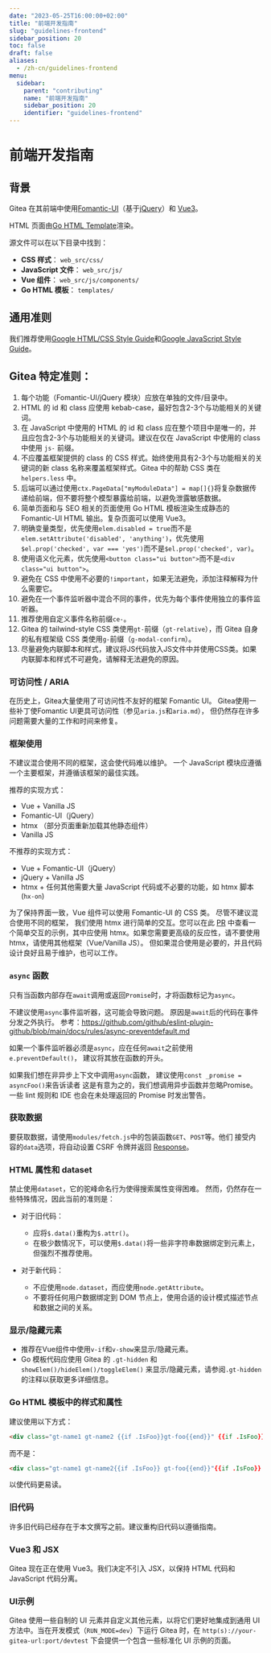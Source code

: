 ```yaml
---
date: "2023-05-25T16:00:00+02:00"
title: "前端开发指南"
slug: "guidelines-frontend"
sidebar_position: 20
toc: false
draft: false
aliases:
  - /zh-cn/guidelines-frontend
menu:
  sidebar:
    parent: "contributing"
    name: "前端开发指南"
    sidebar_position: 20
    identifier: "guidelines-frontend"
---
```


# 前端开发指南

## 背景

Gitea 在其前端中使用[Fomantic-UI](https://fomantic-ui.com/introduction/getting-started.html)（基于[jQuery](https://api.jquery.com)）和 [Vue3](https://vuejs.org/)。

HTML 页面由[Go HTML Template](https://pkg.go.dev/html/template)渲染。

源文件可以在以下目录中找到：

* **CSS 样式**： `web_src/css/`
* **JavaScript 文件**： `web_src/js/`
* **Vue 组件**： `web_src/js/components/`
* **Go HTML 模板**： `templates/`

## 通用准则

我们推荐使用[Google HTML/CSS Style Guide](https://google.github.io/styleguide/htmlcssguide.html)和[Google JavaScript Style Guide](https://google.github.io/styleguide/jsguide.html)。

## Gitea 特定准则：

1. 每个功能（Fomantic-UI/jQuery 模块）应放在单独的文件/目录中。
2. HTML 的 id 和 class 应使用 kebab-case，最好包含2-3个与功能相关的关键词。
3. 在 JavaScript 中使用的 HTML 的 id 和 class 应在整个项目中是唯一的，并且应包含2-3个与功能相关的关键词。建议在仅在 JavaScript 中使用的 class 中使用 `js-` 前缀。
4. 不应覆盖框架提供的 class 的 CSS 样式。始终使用具有2-3个与功能相关的关键词的新 class 名称来覆盖框架样式。Gitea 中的帮助 CSS 类在 `helpers.less` 中。
5. 后端可以通过使用`ctx.PageData["myModuleData"] = map[]{}`将复杂数据传递给前端，但不要将整个模型暴露给前端，以避免泄露敏感数据。
6. 简单页面和与 SEO 相关的页面使用 Go HTML 模板渲染生成静态的 Fomantic-UI HTML 输出。复杂页面可以使用 Vue3。
7. 明确变量类型，优先使用`elem.disabled = true`而不是`elem.setAttribute('disabled', 'anything')`，优先使用`$el.prop('checked', var === 'yes')`而不是`$el.prop('checked', var)`。
8. 使用语义化元素，优先使用`<button class="ui button">`而不是`<div class="ui button">`。
9. 避免在 CSS 中使用不必要的`!important`，如果无法避免，添加注释解释为什么需要它。
10. 避免在一个事件监听器中混合不同的事件，优先为每个事件使用独立的事件监听器。
11. 推荐使用自定义事件名称前缀`ce-`。
12. Gitea 的 tailwind-style CSS 类使用`gt-`前缀（`gt-relative`），而 Gitea 自身的私有框架级 CSS 类使用`g-`前缀（`g-modal-confirm`）。
13. 尽量避免内联脚本和样式，建议将JS代码放入JS文件中并使用CSS类。如果内联脚本和样式不可避免，请解释无法避免的原因。

### 可访问性 / ARIA

在历史上，Gitea大量使用了可访问性不友好的框架 Fomantic UI。
Gitea使用一些补丁使Fomantic UI更具可访问性（参见`aria.js`和`aria.md`），
但仍然存在许多问题需要大量的工作和时间来修复。

### 框架使用

不建议混合使用不同的框架，这会使代码难以维护。
一个 JavaScript 模块应遵循一个主要框架，并遵循该框架的最佳实践。

推荐的实现方式：

* Vue + Vanilla JS
* Fomantic-UI（jQuery）
* htmx （部分页面重新加载其他静态组件）
* Vanilla JS

不推荐的实现方式：

* Vue + Fomantic-UI（jQuery）
* jQuery + Vanilla JS
* htmx + 任何其他需要大量 JavaScript 代码或不必要的功能，如 htmx 脚本 (`hx-on`)

为了保持界面一致，Vue 组件可以使用 Fomantic-UI 的 CSS 类。
尽管不建议混合使用不同的框架，
我们使用 htmx 进行简单的交互。您可以在此 [PR](https://github.com/go-gitea/gitea/pull/28908) 中查看一个简单交互的示例，其中应使用 htmx。如果您需要更高级的反应性，请不要使用 htmx，请使用其他框架（Vue/Vanilla JS）。
但如果混合使用是必要的，并且代码设计良好且易于维护，也可以工作。

### `async` 函数

只有当函数内部存在`await`调用或返回`Promise`时，才将函数标记为`async`。

不建议使用`async`事件监听器，这可能会导致问题。
原因是`await`后的代码在事件分发之外执行。
参考：https://github.com/github/eslint-plugin-github/blob/main/docs/rules/async-preventdefault.md

如果一个事件监听器必须是`async`，应在任何`await`之前使用`e.preventDefault()`，
建议将其放在函数的开头。

如果我们想在非异步上下文中调用`async`函数，
建议使用`const _promise = asyncFoo()`来告诉读者
这是有意为之的，我们想调用异步函数并忽略Promise。
一些 lint 规则和 IDE 也会在未处理返回的 Promise 时发出警告。

### 获取数据

要获取数据，请使用`modules/fetch.js`中的包装函数`GET`、`POST`等。他们
接受内容的`data`选项，将自动设置 CSRF 令牌并返回
[Response](https://developer.mozilla.org/en-US/docs/Web/API/Response)。

### HTML 属性和 dataset

禁止使用`dataset`，它的驼峰命名行为使得搜索属性变得困难。
然而，仍然存在一些特殊情况，因此当前的准则是：

* 对于旧代码：
  * 应将`$.data()`重构为`$.attr()`。
  * 在极少数情况下，可以使用`$.data()`将一些非字符串数据绑定到元素上，但强烈不推荐使用。

* 对于新代码：
  * 不应使用`node.dataset`，而应使用`node.getAttribute`。
  * 不要将任何用户数据绑定到 DOM 节点上，使用合适的设计模式描述节点和数据之间的关系。

### 显示/隐藏元素

* 推荐在Vue组件中使用`v-if`和`v-show`来显示/隐藏元素。
* Go 模板代码应使用 Gitea 的 `.gt-hidden` 和 `showElem()/hideElem()/toggleElem()` 来显示/隐藏元素，请参阅`.gt-hidden`的注释以获取更多详细信息。

### Go HTML 模板中的样式和属性

建议使用以下方式：

```html
<div class="gt-name1 gt-name2 {{if .IsFoo}}gt-foo{{end}}" {{if .IsFoo}}data-foo{{end}}></div>
```

而不是：

```html
<div class="gt-name1 gt-name2{{if .IsFoo}} gt-foo{{end}}"{{if .IsFoo}} data-foo{{end}}></div>
```

以使代码更易读。

### 旧代码

许多旧代码已经存在于本文撰写之前。建议重构旧代码以遵循指南。

### Vue3 和 JSX

Gitea 现在正在使用 Vue3。我们决定不引入 JSX，以保持 HTML 代码和 JavaScript 代码分离。

### UI示例

Gitea 使用一些自制的 UI 元素并自定义其他元素，以将它们更好地集成到通用 UI 方法中。当在开发模式（`RUN_MODE=dev`）下运行 Gitea 时，在 `http(s)://your-gitea-url:port/devtest` 下会提供一个包含一些标准化 UI 示例的页面。
